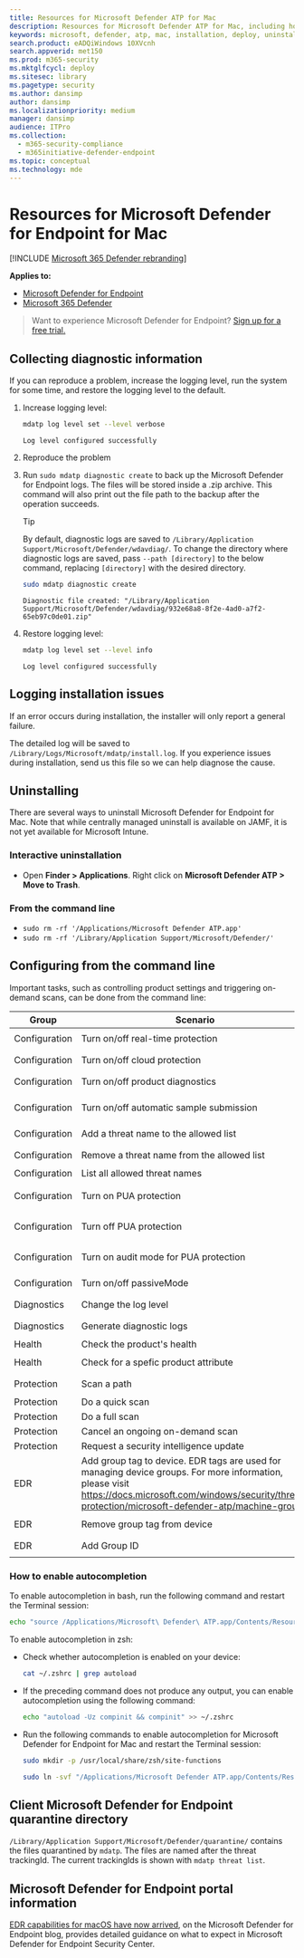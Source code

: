 ```yaml
---
title: Resources for Microsoft Defender ATP for Mac
description: Resources for Microsoft Defender ATP for Mac, including how to uninstall it, how to collect diagnostic logs, CLI commands, and known issues with the product.
keywords: microsoft, defender, atp, mac, installation, deploy, uninstallation, intune, jamf, macos, catalina, mojave, high sierra
search.product: eADQiWindows 10XVcnh
search.appverid: met150
ms.prod: m365-security
ms.mktglfcycl: deploy
ms.sitesec: library
ms.pagetype: security
ms.author: dansimp
author: dansimp
ms.localizationpriority: medium
manager: dansimp
audience: ITPro
ms.collection: 
  - m365-security-compliance
  - m365initiative-defender-endpoint
ms.topic: conceptual
ms.technology: mde
---
```


# Resources for Microsoft Defender for Endpoint for Mac

[!INCLUDE [Microsoft 365 Defender rebranding](../../includes/microsoft-defender.md)]

**Applies to:**
- [Microsoft Defender for Endpoint](https://go.microsoft.com/fwlink/p/?linkid=2146631)
- [Microsoft 365 Defender](https://go.microsoft.com/fwlink/?linkid=2118804)

> Want to experience Microsoft Defender for Endpoint? [Sign up for a free trial.](https://www.microsoft.com/microsoft-365/windows/microsoft-defender-atp?ocid=docs-wdatp-exposedapis-abovefoldlink)

## Collecting diagnostic information

If you can reproduce a problem, increase the logging level, run the system for some time, and restore the logging level to the default.

1. Increase logging level:

   ```bash
   mdatp log level set --level verbose
   ```

   ```Output
   Log level configured successfully
   ```

2. Reproduce the problem

3. Run `sudo mdatp diagnostic create` to back up the Microsoft Defender for Endpoint logs. The files will be stored inside a .zip archive. This command will also print out the file path to the backup after the operation succeeds.

   > [!TIP]
   > By default, diagnostic logs are saved to `/Library/Application Support/Microsoft/Defender/wdavdiag/`. To change the directory where diagnostic logs are saved, pass `--path [directory]` to the below command, replacing `[directory]` with the desired directory.

   ```bash
   sudo mdatp diagnostic create
   ```
   ```console
   Diagnostic file created: "/Library/Application Support/Microsoft/Defender/wdavdiag/932e68a8-8f2e-4ad0-a7f2-65eb97c0de01.zip"
   ```

4. Restore logging level:

   ```bash
   mdatp log level set --level info
   ```
   ```console
   Log level configured successfully
   ```

## Logging installation issues

If an error occurs during installation, the installer will only report a general failure.

The detailed log will be saved to `/Library/Logs/Microsoft/mdatp/install.log`. If you experience issues during installation, send us this file so we can help diagnose the cause.

## Uninstalling

There are several ways to uninstall Microsoft Defender for Endpoint for Mac. Note that while centrally managed uninstall is available on JAMF, it is not yet available for Microsoft Intune.

### Interactive uninstallation

- Open **Finder > Applications**. Right click on **Microsoft Defender ATP > Move to Trash**.

### From the command line

- ```sudo rm -rf '/Applications/Microsoft Defender ATP.app'```
- ```sudo rm -rf '/Library/Application Support/Microsoft/Defender/'```

## Configuring from the command line

Important tasks, such as controlling product settings and triggering on-demand scans, can be done from the command line:

|Group        |Scenario                                   |Command                                                                           |
|-------------|-------------------------------------------|----------------------------------------------------------------------------------|
|Configuration|Turn on/off real-time protection           |`mdatp config real-time-protection --value [enabled/disabled]`                    |
|Configuration|Turn on/off cloud protection               |`mdatp config cloud --value [enabled/disabled]`                                   |
|Configuration|Turn on/off product diagnostics            |`mdatp config cloud-diagnostic --value [enabled/disabled]`                        |
|Configuration|Turn on/off automatic sample submission    |`mdatp config cloud-automatic-sample-submission --value [enabled/disabled]`       |
|Configuration|Add a threat name to the allowed list      |`mdatp threat allowed add --name [threat-name]`                                   |
|Configuration|Remove a threat name from the allowed list |`mdatp threat allowed remove --name [threat-name]`                                |
|Configuration|List all allowed threat names              |`mdatp threat allowed list`                                                       |
|Configuration|Turn on PUA protection                     |`mdatp threat policy set --type potentially_unwanted_application -- action block` |
|Configuration|Turn off PUA protection                    |`mdatp threat policy set --type potentially_unwanted_application -- action off`   |
|Configuration|Turn on audit mode for PUA protection      |`mdatp threat policy set --type potentially_unwanted_application -- action audit` |
|Configuration|Turn on/off passiveMode                    |`mdatp config passive-mode --value enabled [enabled/disabled]`                    |
|Diagnostics  |Change the log level                       |`mdatp log level set --level [error/warning/info/verbose]`                        |
|Diagnostics  |Generate diagnostic logs                   |`mdatp diagnostic create --path [directory]`                                      |
|Health       |Check the product's health                 |`mdatp health`                                                                    |
|Health       |Check for a spefic product attribute       |`mdatp health --field [attribute: healthy/licensed/engine_version...]`            |
|Protection   |Scan a path                                |`mdatp scan custom --path [path] [--ignore-exclusions]`                           |
|Protection   |Do a quick scan                            |`mdatp scan quick`                                                                |
|Protection   |Do a full scan                             |`mdatp scan full`                                                                 |
|Protection   |Cancel an ongoing on-demand scan           |`mdatp scan cancel`                                                               |
|Protection   |Request a security intelligence update     |`mdatp definitions update`                                                        |
|EDR          |Add group tag to device. EDR tags are used for managing device groups. For more information, please visit https://docs.microsoft.com/windows/security/threat-protection/microsoft-defender-atp/machine-groups |`mdatp edr tag set --name GROUP --value [name]` |
|EDR          |Remove group tag from device               |`mdatp edr tag remove --tag-name [name]`                                          |
|EDR          |Add Group ID                               |`mdatp edr group-ids --group-id [group]`                                          |

### How to enable autocompletion

To enable autocompletion in bash, run the following command and restart the Terminal session:

```bash
echo "source /Applications/Microsoft\ Defender\ ATP.app/Contents/Resources/Tools/mdatp_completion.bash" >> ~/.bash_profile
```

To enable autocompletion in zsh:

- Check whether autocompletion is enabled on your device:

   ```zsh
   cat ~/.zshrc | grep autoload
   ```

- If the preceding command does not produce any output, you can enable autocompletion using the following command:

   ```zsh
   echo "autoload -Uz compinit && compinit" >> ~/.zshrc
   ```

- Run the following commands to enable autocompletion for Microsoft Defender for Endpoint for Mac and restart the Terminal session:

   ```zsh
   sudo mkdir -p /usr/local/share/zsh/site-functions
   ```
   ```zsh
   sudo ln -svf "/Applications/Microsoft Defender ATP.app/Contents/Resources/Tools/mdatp_completion.zsh" /usr/local/share/zsh/site-functions/_mdatp
   ```

## Client Microsoft Defender for Endpoint quarantine directory

`/Library/Application Support/Microsoft/Defender/quarantine/` contains the files quarantined by `mdatp`. The files are named after the threat trackingId. The current trackingIds is shown with `mdatp threat list`.

## Microsoft Defender for Endpoint portal information

[EDR capabilities for macOS have now arrived](https://techcommunity.microsoft.com/t5/microsoft-defender-atp/edr-capabilities-for-macos-have-now-arrived/ba-p/1047801), on the Microsoft Defender for Endpoint blog, provides detailed guidance on what to expect in Microsoft Defender for Endpoint Security Center.

